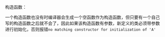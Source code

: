 构造函数：

一个构造函数也没有时编译器会生成一个空函数作为构造函数，但只要有一个自己写的构造函数之后就不会了，因此如果该构造函数有参数，新定义的类必须带参数进行初始化，否则报错`no matching constructor for initialization of 'A'`

